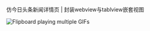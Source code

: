 仿今日头条新闻详情页 | 封装webview与tablview嵌套视图


![Flipboard playing multiple GIFs](https://github.com/zmXie/NewsDetail/raw/master/NewsDetail/wtDetail1.gif,https://github.com/zmXie/NewsDetail/raw/master/NewsDetail/wtDetail2.gif)

